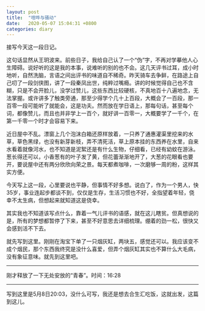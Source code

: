 ```yaml
---
layout: post
title:  "喧哗与骚动"
date:   2020-05-07 15:04:31 +0800
categories: diary
---
```


接写今天这一段日记。

这句话显然从王玥波来。前些日子，我给自己认了一个“伪”字，不再对学摹他人心生障碍。说好听的这是我的本事，说难听的别的也不会。这几天评书过耳，成小时地听，自然洗脑，言语之间出评书的味道自不稀奇。昨天骑车去争鲜，在路途上自己叨了一段剑侠图，讲了一段秦凤出世，纯粹过嘴瘾。讲的时候觉得自己也不含糊，只是不会开脸儿，没学过赞儿，这些东西比较硬核，不真地百十八遍地念，无法掌握。或许讲多了触类旁通，那至少得学个几十上百段，大概会了一百段，那一百零一段可能听了就能会，这是功夫。然而放在学日语上，那每句话，甚至每个词，都像赞儿，而且也并非学上一百个，就好讲一百零一，大概要学了一千个，在第一千零一个时才会容易下来。

近日屋中不乱。漂窗上几个泡沫白箱还原样放着，一只养了通惠灌渠里挖来的水草，草色黑绿，也没有新芽新枝，弄不清死活，草上原本挂的东西养在水里，自来水看着就像河水，也不知道是泥絮还是有什么生物，仔细看，已经有幼蚊在游泳。葱长得还可以，小香葱有的叶子发了黄，但花蕾渐渐地开了，大葱的花眼看也要开，要说屋中还有两分欣欣向荣之景。每天都煮咖啡，一次磨够一周的粉，这样其实方便。

今天写上这一段，心里要说也平静，但事情不好多想。说白了，作为一个男人，快35岁，事业连起步都谈不到，仅仅是生存，生活习惯也不好，全指望着年轻，侥幸不太生病，但想起来就知道这是侥幸。

其实我也不知道该写点什么，靠着一气儿评书的语感，就在这儿瞎贫。但真想说的是，所有的梦想都暂停了下来，甚至不好意思去详细梳理。绷着的劲一松，很快又会感到活不下去。

就先写到这里。刚刚在淘宝下单了一只烟灰缸，两块五，感觉还可以。我应该变不成个烟民，那个东西我终究是没什么喜爱，但弄个烟灰缸其实也不算什么大毛病，没有象征意味。就先到这里吧。

----

刚才释放了一下无处安放的“青春”。时间：16:28

----

写到这里是5月8日20:03，没什么可写，我还是想去合生汇吃饭，这就出发，这篇到这儿。
